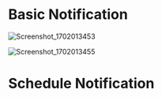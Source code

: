 # Basic Notification

![Screenshot_1702013453](https://github.com/mzunohkaru/Flutter-Sample-Awesome-Notification/assets/99012157/a902b411-87b1-4494-860c-7212dddc3868)

![Screenshot_1702013455](https://github.com/mzunohkaru/Flutter-Sample-Awesome-Notification/assets/99012157/135eac22-9592-4f5e-9277-dbee2a2b6b37)

# Schedule Notification

